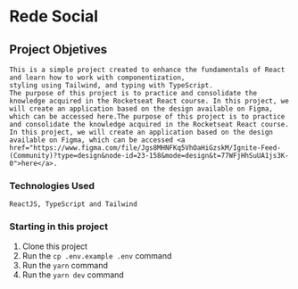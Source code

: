 # Rede Social

## Project Objetives
    This is a simple project created to enhance the fundamentals of React and learn how to work with componentization, 
    styling using Tailwind, and typing with TypeScript.
    The purpose of this project is to practice and consolidate the knowledge acquired in the Rocketseat React course. In this project, we will create an application based on the design available on Figma, which can be accessed here.The purpose of this project is to practice and consolidate the knowledge acquired in the Rocketseat React course. In this project, we will create an application based on the design available on Figma, which can be accessed <a href="https://www.figma.com/file/Jgs8MHNFKq5VhOaHiGzskM/Ignite-Feed-(Community)?type=design&node-id=23-158&mode=design&t=77WFjHhSuUA1js3K-0">here</a>.

### Technologies Used
    ReactJS, TypeScript and Tailwind


### Starting in this project

1. Clone this project
2. Run the `cp .env.example .env` command
3. Run the `yarn` command
4. Run the `yarn dev` command